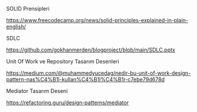 SOLID Prensipleri

https://www.freecodecamp.org/news/solid-principles-explained-in-plain-english/

SDLC

https://github.com/gokhanmerden/blogproject/blob/main/SDLC.pptx

Unit Of Work ve Repository Tasarım Desenleri

https://medium.com/@muhammedyucedag/nedir-bu-unit-of-work-design-pattern-nas%C4%B1l-kullan%C4%B1l%C4%B1r-c7ebe79d678d

Mediator Tasarım Deseni

https://refactoring.guru/design-patterns/mediator
